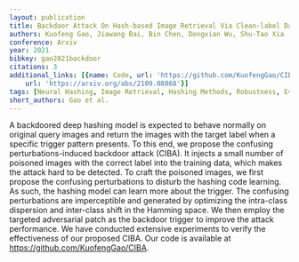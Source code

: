 ```yaml
---
layout: publication
title: Backdoor Attack On Hash-based Image Retrieval Via Clean-label Data Poisoning
authors: Kuofeng Gao, Jiawang Bai, Bin Chen, Dongxian Wu, Shu-Tao Xia
conference: Arxiv
year: 2021
bibkey: gao2021backdoor
citations: 3
additional_links: [{name: Code, url: 'https://github.com/KuofengGao/CIBA.'}, {name: Paper,
    url: 'https://arxiv.org/abs/2109.08868'}]
tags: [Neural Hashing, Image Retrieval, Hashing Methods, Robustness, Evaluation]
short_authors: Gao et al.
---
```

A backdoored deep hashing model is expected to behave normally on original
query images and return the images with the target label when a specific
trigger pattern presents. To this end, we propose the confusing
perturbations-induced backdoor attack (CIBA). It injects a small number of
poisoned images with the correct label into the training data, which makes the
attack hard to be detected. To craft the poisoned images, we first propose the
confusing perturbations to disturb the hashing code learning. As such, the
hashing model can learn more about the trigger. The confusing perturbations are
imperceptible and generated by optimizing the intra-class dispersion and
inter-class shift in the Hamming space. We then employ the targeted adversarial
patch as the backdoor trigger to improve the attack performance. We have
conducted extensive experiments to verify the effectiveness of our proposed
CIBA. Our code is available at https://github.com/KuofengGao/CIBA.